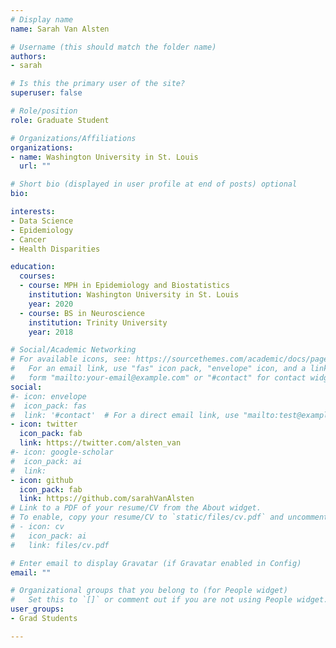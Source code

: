 ```yaml
---
# Display name
name: Sarah Van Alsten

# Username (this should match the folder name)
authors:
- sarah

# Is this the primary user of the site?
superuser: false

# Role/position
role: Graduate Student

# Organizations/Affiliations
organizations:
- name: Washington University in St. Louis
  url: ""

# Short bio (displayed in user profile at end of posts) optional
bio: 

interests:
- Data Science
- Epidemiology
- Cancer
- Health Disparities

education:
  courses:
  - course: MPH in Epidemiology and Biostatistics
    institution: Washington University in St. Louis
    year: 2020
  - course: BS in Neuroscience
    institution: Trinity University
    year: 2018

# Social/Academic Networking
# For available icons, see: https://sourcethemes.com/academic/docs/page-builder/#icons
#   For an email link, use "fas" icon pack, "envelope" icon, and a link in the
#   form "mailto:your-email@example.com" or "#contact" for contact widget.
social:
#- icon: envelope
#  icon_pack: fas
#  link: '#contact'  # For a direct email link, use "mailto:test@example.org".
- icon: twitter
  icon_pack: fab
  link: https://twitter.com/alsten_van
#- icon: google-scholar
#  icon_pack: ai
#  link: 
- icon: github
  icon_pack: fab
  link: https://github.com/sarahVanAlsten
# Link to a PDF of your resume/CV from the About widget.
# To enable, copy your resume/CV to `static/files/cv.pdf` and uncomment the lines below.
# - icon: cv
#   icon_pack: ai
#   link: files/cv.pdf

# Enter email to display Gravatar (if Gravatar enabled in Config)
email: ""

# Organizational groups that you belong to (for People widget)
#   Set this to `[]` or comment out if you are not using People widget.
user_groups:
- Grad Students

---
```


